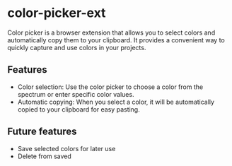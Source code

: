 # color-picker-ext

Color picker is a browser extension that allows you to select colors and automatically copy them to your clipboard. 
It provides a convenient way to quickly capture and use colors in your projects.

## Features
- Color selection: Use the color picker to choose a color from the spectrum or enter specific color values.
- Automatic copying: When you select a color, it will be automatically copied to your clipboard for easy pasting.
  
## Future features
- Save selected colors for later use
- Delete from saved
  

